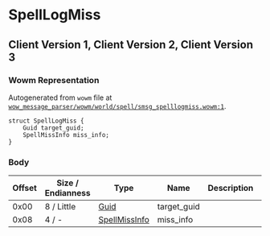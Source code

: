 # SpellLogMiss

## Client Version 1, Client Version 2, Client Version 3

### Wowm Representation

Autogenerated from `wowm` file at [`wow_message_parser/wowm/world/spell/smsg_spelllogmiss.wowm:1`](https://github.com/gtker/wow_messages/tree/main/wow_message_parser/wowm/world/spell/smsg_spelllogmiss.wowm#L1).
```rust,ignore
struct SpellLogMiss {
    Guid target_guid;
    SpellMissInfo miss_info;
}
```
### Body

| Offset | Size / Endianness | Type | Name | Description | Comment |
| ------ | ----------------- | ---- | ---- | ----------- | ------- |
| 0x00 | 8 / Little | [Guid](../spec/packed-guid.md) | target_guid |  |  |
| 0x08 | 4 / - | [SpellMissInfo](spellmissinfo.md) | miss_info |  |  |

